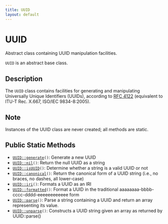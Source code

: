 ```yaml
---
title: UUID
layout: default
---
```


# UUID

Abstract class containing UUID manipulation facilities.

<code>UUID</code> is an abstract base class.

## Description

The `UUID` class contains facilities for generating and manipulating
Universally Unique Identifiers (UUIDs), according to
<a href="http://www.ietf.org/rfc/rfc4122.txt">RFC 4122</a> (equivalent to
ITU-T Rec. X.667, ISO/IEC 9834-8:2005).

## Note

Instances of the UUID class are never created; all methods are static.

## Public Static Methods

* <code><a href="UUID%3A%3Agenerate">UUID::generate</a>()</code>: Generate a new UUID
* <code><a href="UUID%3A%3Anil">UUID::nil</a>()</code>: Return the null UUID as a string
* <code><a href="UUID%3A%3AisUUID">UUID::isUUID</a>()</code>: Determine whether a string is a valid UUID or not
* <code><a href="UUID%3A%3Acanonical">UUID::canonical</a>()</code>: Return the canonical form of a UUID string (i.e., no braces, no dashes, all lower-case)
* <code><a href="UUID%3A%3Airi">UUID::iri</a>()</code>: Formats a UUID as an IRI
* <code><a href="UUID%3A%3Aformatted">UUID::formatted</a>()</code>: Format a UUID in the traditional aaaaaaaa-bbbb-cccc-dddd-eeeeeeeeeeee form
* <code><a href="UUID%3A%3Aparse">UUID::parse</a>()</code>: Parse a string containing a UUID and return an array representing its value.
* <code><a href="UUID%3A%3Aunparse">UUID::unparse</a>()</code>: Constructs a UUID string given an array as returned by UUID::parse()

